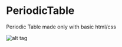 # PeriodicTable
Periodic Table made only with basic html/css

![alt tag](https://raw.github.com/bravominski/PeriodicTable/periodic-table.bmp)
